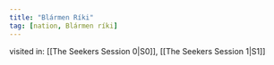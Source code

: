 ```yaml
---
title: "Blármen Ríki"
tag: [nation, Blármen ríki]
---
```


visited in: 
[[The Seekers Session 0|S0]], [[The Seekers Session 1|S1]]
